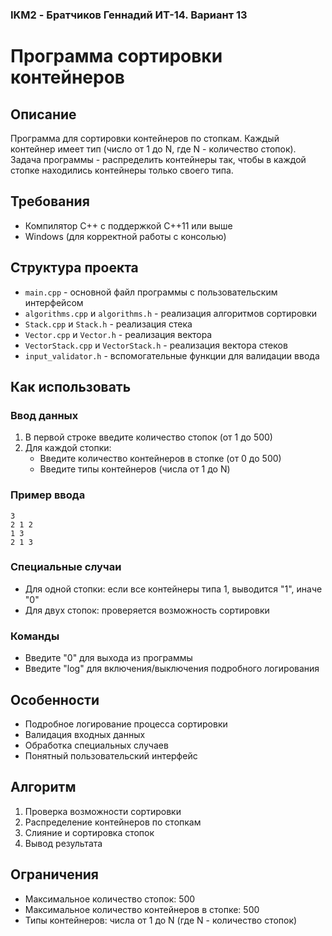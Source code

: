 ### IKM2 - Братчиков Геннадий ИТ-14. Вариант 13
# Программа сортировки контейнеров

## Описание
Программа для сортировки контейнеров по стопкам. Каждый контейнер имеет тип (число от 1 до N, где N - количество стопок). Задача программы - распределить контейнеры так, чтобы в каждой стопке находились контейнеры только своего типа.

## Требования
- Компилятор C++ с поддержкой C++11 или выше
- Windows (для корректной работы с консолью)

## Структура проекта
- `main.cpp` - основной файл программы с пользовательским интерфейсом
- `algorithms.cpp` и `algorithms.h` - реализация алгоритмов сортировки
- `Stack.cpp` и `Stack.h` - реализация стека
- `Vector.cpp` и `Vector.h` - реализация вектора
- `VectorStack.cpp` и `VectorStack.h` - реализация вектора стеков
- `input_validator.h` - вспомогательные функции для валидации ввода

## Как использовать

### Ввод данных
1. В первой строке введите количество стопок (от 1 до 500)
2. Для каждой стопки:
   - Введите количество контейнеров в стопке (от 0 до 500)
   - Введите типы контейнеров (числа от 1 до N)

### Пример ввода
```
3
2 1 2
1 3
2 1 3
```

### Специальные случаи
- Для одной стопки: если все контейнеры типа 1, выводится "1", иначе "0"
- Для двух стопок: проверяется возможность сортировки

### Команды
- Введите "0" для выхода из программы
- Введите "log" для включения/выключения подробного логирования

## Особенности
- Подробное логирование процесса сортировки
- Валидация входных данных
- Обработка специальных случаев
- Понятный пользовательский интерфейс

## Алгоритм
1. Проверка возможности сортировки
2. Распределение контейнеров по стопкам
3. Слияние и сортировка стопок
4. Вывод результата

## Ограничения
- Максимальное количество стопок: 500
- Максимальное количество контейнеров в стопке: 500
- Типы контейнеров: числа от 1 до N (где N - количество стопок) 
